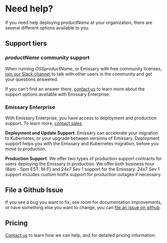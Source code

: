 # Need help?

If you need help deploying $productName$ at your organization, there are several different options available to you.

## Support tiers

### $productName$ community support

When running $OSSproductName$, or Emissary with free community licenses, [join our Slack channel](http://a8r.io/slack) to talk with other users in the community and get your questions answered.

If you can’t find an answer there, [contact us](/contact-us) to learn more about the support options available with Emissary Enterprise.

### Emissary Enterprise

With Emissary Enterprise, you have access to deployment and production support. To learn more, [contact sales](/contact-us).

**Deployment and Update Support**: Emissary can accelerate your migration to Kubernetes, or your upgrade between versions of Emissary. Deployment support helps you with the Emissary and Kubernetes migration, before you move to production.

**Production Support**: We offer two types of production support contracts for users deploying the Emissary in production. We offer both business hour (8am - 5pm EST, M-F) and 24x7 Sev 1 support for the Emissary. 24x7 Sev 1 support includes custom hotfix support for production outages if necessary.

## File a Github Issue

If you see a bug you want to fix, see room for documentation improvements, or have something else you want to change, you can [file an issue on github](https://github.com/datawire/ambassador/issues/new).

## Pricing

[Contact us](/contact-us) to learn how we can help, and for detailed pricing information.
